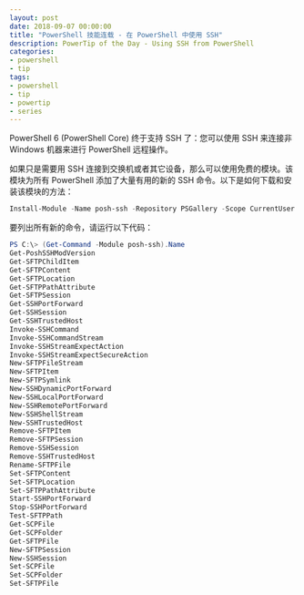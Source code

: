 ```yaml
---
layout: post
date: 2018-09-07 00:00:00
title: "PowerShell 技能连载 - 在 PowerShell 中使用 SSH"
description: PowerTip of the Day - Using SSH from PowerShell
categories:
- powershell
- tip
tags:
- powershell
- tip
- powertip
- series
---
```


PowerShell 6 (PowerShell Core) 终于支持 SSH 了：您可以使用 SSH 来连接非 Windows 机器来进行 PowerShell 远程操作。

如果只是需要用 SSH 连接到交换机或者其它设备，那么可以使用免费的模块。该模块为所有 PowerShell 添加了大量有用的新的 SSH 命令。以下是如何下载和安装该模块的方法：

```powershell
Install-Module -Name posh-ssh -Repository PSGallery -Scope CurrentUser
```

要列出所有新的命令，请运行以下代码：

```powershell
PS C:\> (Get-Command -Module posh-ssh).Name
Get-PoshSSHModVersion
Get-SFTPChildItem
Get-SFTPContent
Get-SFTPLocation
Get-SFTPPathAttribute
Get-SFTPSession
Get-SSHPortForward
Get-SSHSession
Get-SSHTrustedHost
Invoke-SSHCommand
Invoke-SSHCommandStream
Invoke-SSHStreamExpectAction
Invoke-SSHStreamExpectSecureAction
New-SFTPFileStream
New-SFTPItem
New-SFTPSymlink
New-SSHDynamicPortForward
New-SSHLocalPortForward
New-SSHRemotePortForward
New-SSHShellStream
New-SSHTrustedHost
Remove-SFTPItem
Remove-SFTPSession
Remove-SSHSession
Remove-SSHTrustedHost
Rename-SFTPFile
Set-SFTPContent
Set-SFTPLocation
Set-SFTPPathAttribute
Start-SSHPortForward
Stop-SSHPortForward
Test-SFTPPath
Get-SCPFile
Get-SCPFolder
Get-SFTPFile
New-SFTPSession
New-SSHSession
Set-SCPFile
Set-SCPFolder
Set-SFTPFile
```

<!--本文国际来源：[Using SSH from PowerShell](http://community.idera.com/powershell/powertips/b/tips/posts/using-ssh-from-powershell)-->
